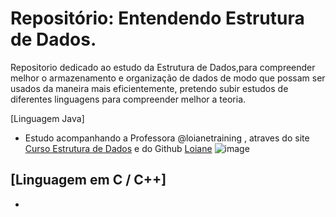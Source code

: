# Repositório: Entendendo Estrutura de Dados.

Repositorio dedicado ao estudo da Estrutura de Dados,para compreender melhor o armazenamento e organização de dados de modo que possam ser usados da maneira mais eficientemente,
pretendo subir estudos de diferentes linguagens para compreender melhor a teoria. 

[Linguagem Java]
- Estudo acompanhando a Professora @loianetraining , atraves do site [Curso Estrutura de Dados](https://loiane.training/curso/estrutura-de-dados) e do Github [Loiane](https://github.com/loiane/estrutura-dados-algoritmos-java)
![image](https://github.com/Bea-Querubim/Estrutura-de-Dados/assets/88171648/c1a1faaa-f281-4192-880e-f932cf001e42)

[Linguagem em C / C++]
-
-
